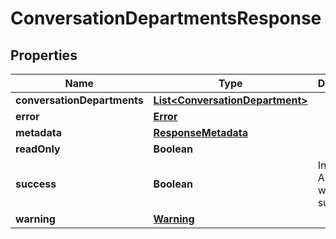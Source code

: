 

# ConversationDepartmentsResponse


## Properties

| Name | Type | Description | Notes |
|------------ | ------------- | ------------- | -------------|
|**conversationDepartments** | [**List&lt;ConversationDepartment&gt;**](ConversationDepartment.md) |  |  [optional] |
|**error** | [**Error**](Error.md) |  |  [optional] |
|**metadata** | [**ResponseMetadata**](ResponseMetadata.md) |  |  [optional] |
|**readOnly** | **Boolean** |  |  [optional] |
|**success** | **Boolean** | Indicates if API call was successful |  [optional] |
|**warning** | [**Warning**](Warning.md) |  |  [optional] |



